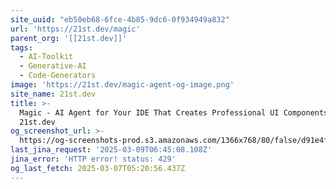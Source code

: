 ```yaml
---
site_uuid: "eb50eb68-6fce-4b85-9dc6-0f934949a832"
url: 'https://21st.dev/magic'
parent_org: '[[21st.dev]]'
tags:
  - AI-Toolkit
  - Generative-AI
  - Code-Generators
image: 'https://21st.dev/magic-agent-og-image.png'
site_name: 21st.dev
title: >-
  Magic - AI Agent for Your IDE That Creates Professional UI Components |
  21st.dev
og_screenshot_url: >-
  https://og-screenshots-prod.s3.amazonaws.com/1366x768/80/false/d91e4feb614da04bd15c16235e51ff0f3ea99c4f776adc19f78263ac7ed4a898.jpeg
last_jina_request: '2025-03-09T06:45:08.108Z'
jina_error: 'HTTP error! status: 429'
og_last_fetch: 2025-03-07T05:20:56.437Z
---
```



